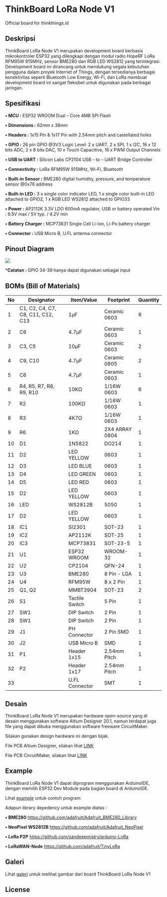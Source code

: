 # ThinkBoard LoRa Node V1
Official board for thinkthings.id

## Deskripsi 
ThinkBoard LoRa Node V1 merupakan development board berbasis mikrokontroler ESP32 yang dilengkapi dengan modul radio HopeRF LoRa RFM95W 915MHz, sensor BME280 dan RGB LED WS2812 yang terintegrasi. Development board ini dirancang untuk mendukung segala kebutuhan pengguna dalam proyek Internet of Things, dengan tersedianya berbagai konektivitas seperti Bluetooth Low Energy, Wi-Fi, dan LoRa membuat development board ini sangat fleksibel untuk digunakan pada berbagai jaringan.

## Spesifikasi
**•	MCU :** ESP32 WROOM Dual – Core 4MB SPI Flash

**•	Dimensions :** 62mm x 38mm

**•	Headers :** 1x15 Pin & 1x17 Pin with 2.54mm pitch and castellated holes

**•	GPIO :** 26 pin GPIO @3V3 Logic Level: 2 x UART, 2 x SPI, 1 x I2C, 16 x 12 bits ADC, 2 x 8 bits DAC, 10 x Touch Capacitive, 16 x PWM Output Channels

**•	USB to UART :** Silicon Labs CP2104 USB – to – UART Bridge Controller

**•	Connectivity :** LoRa RFM95W 915MHz, Wi-Fi, Bluetooth

**•	Built-in Sensor :** BME280 digital humidity, pressure, and temperature sensor @0x76 address

**•	Built-in LED :** 3 x single color indicator LED, 1 x single color built-in LED attached to GPIO2, 1 x RGB LED WS2812 attached to GPIO33

**•	Power :** AP2112K 3.3V LDO 600mA regulator, USB or battery operated Vin : 6.5V max / 5V typ. / 4.2V min

**•	Battery Charger :** MCP73831 Single Cell Li-Ion, Li-Po battery charger

**•	Connector :** USB Micro B, U.FL antenna connector

## Pinout Diagram

![](images/ThinkBoard%20LoRa%20Node%20Graphical%20Pin%20Diagram%20300px.png)

***Catatan :** GPIO 34-39 hanya dapat digunakan sebagai input

## BOMs (Bill of Materials)
No | Designator                        | Item/Value    | Footprint     | Quantity
-- | --------------------------------- | ------------- | ------------- | -------------
1  |  C1, C2, C4, C7, C8, C11, C12, C13| 1µF           | Ceramic 0603  | 8             |
2  |  C6                               | 4.7µF         | Ceramic 0603  | 1             |
3  |  C3, C5                           | 10µF          | Ceramic 0603  | 2             |
4  |  C9, C10                          | 4.7µF         | Ceramic 0805  | 2             |
5  |  C6                               | 4.7µF         | Ceramic 0603  | 1             |
6  |  R4, R5, R7, R8, R9, R10          | 10KΩ          |   1/16W 0603  | 6             |
7  |  R2                               | 100KΩ         |   1/16W 0603  | 1             |
8  |  R3                               | 4K7Ω          |   1/16W 0603  | 1             |
9  |  R6                               | 1KΩ           |2X4 ARRAY 0804 | 1             |
10 |  D1                               | 1N5822        |     DO214     | 1             |
11 |  D2                               | LED YELLOW    |     0603      | 1             |
12 |  D3                               | LED BLUE      |     0603      | 1             |
13 |  D4                               | LED GREEN     |     0603      | 1             |
14 |  D5                               | LED RED       |     0603      | 1             |
15 |  D2                               | LED YELLOW    |     0603      | 1             |
16 |  LED                              | WS2812B       |     5050      | 1             |
17 |  D2                               | LED YELLOW    |     0603      | 1             |
18 |  IC1                              | SI2301        |    SOT-23     | 1             |
19 |  IC2                              | AP2112K       |    SOT-25     | 1             |
20 |  IC3                              | MCP73831      |   SOT-23-5    | 1             |
21 |  U1                               | ESP32 WROOM   |   WROOM-32    | 1             |
22 |  U2                               | CP2104        |    QFN-24     | 1             |
23 |  U3                               | BME280        |  8 Pin - LGA  | 1             |
24 |  U4                               | RFM95W        |   8 x 2 Pin   | 1             |
25 |  Q1, Q2                           | MMBT3904      |    SOT-23     | 2             |
26 |  S1                               | Tactile Switch|     5 Pin     | 1             |
27 |  SW1                              | DIP Switch    |     2 Pin     | 1             |
28 |  SW1                              | DIP Switch    |     2 Pin     | 1             |
29 |  J1                               | PH Connector  |   2 Pin SMD   | 1             |
30 |  J2                               | USB Micro B   |      SMD      | 1             |
31 |  P1                               | Header 1x15   |  2.54mm Pitch | 1             |
32 |  P2                               | Header 1x17   |  2.54mm Pitch | 1             |
33 |                                   | U.FL Connector|      SMT      | 1             |

## Desain
ThinkBoard LoRa Node V1 merupakan hardware open-source yang di desain menggunakan software Altium Designer 20.1, namun terdapat juga file yang dapat dibuka menggunakan software freeware CircuitMaker.

Silakan gunakan design hardware ini dengan bijak.

File PCB Altium Designer, silakan lihat [LINK](https://github.com/teguhprataman/thinkboard/tree/master/desain/Altium-Designer) 

File PCB CircuitMaker, silakan lihat [LINK](https://circuitmaker.com/Projects/Details/TeguhPratama/ThinkBoard-LoRa-Node-V1-CircuitMaker/embeded)


## Example

ThinkBoard LoRa Node V1 dapat diprogram menggunakan ArduinoIDE, dengan memilih ESP32 Dev Module pada bagian board di ArduinoIDE.

Lihat [example](https://github.com/teguhprataman/thinkboard/tree/master/example) untuk contoh program

Adapun library depedency untuk example diatas :

**• BME280** https://github.com/adafruit/Adafruit_BME280_Library

**• NeoPixel WS2812B** https://github.com/adafruit/Adafruit_NeoPixel

**• LoRa P2P** https://github.com/sandeepmistry/arduino-LoRa

**• LoRaWAN-Node** https://github.com/adafruit/TinyLoRa

## Galeri
Lihat [galeri](https://github.com/teguhprataman/thinkboard/tree/master/images) untuk melihat gambar dari board ThinkBoard LoRa Node V1

## License
